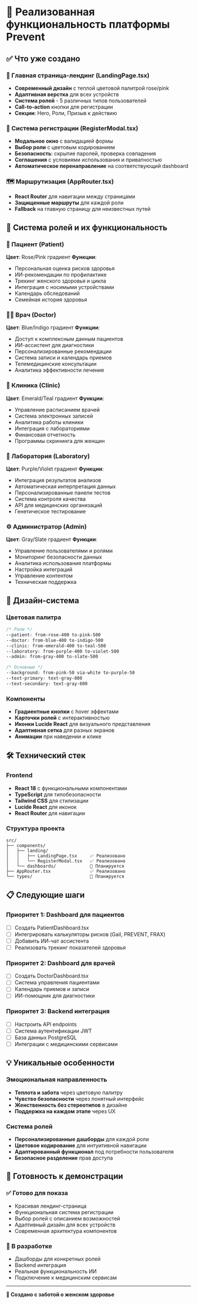 # 🎉 Реализованная функциональность платформы Prevent

## ✅ Что уже создано

### 🌟 Главная страница-лендинг (LandingPage.tsx)
- **Современный дизайн** с теплой цветовой палитрой rose/pink
- **Адаптивная верстка** для всех устройств
- **Система ролей** - 5 различных типов пользователей
- **Call-to-action** кнопки для регистрации
- **Секции**: Hero, Роли, Призыв к действию

### 🔐 Система регистрации (RegisterModal.tsx)
- **Модальное окно** с валидацией формы
- **Выбор роли** с цветовым кодированием
- **Безопасность**: скрытие паролей, проверка совпадения
- **Соглашения** с условиями использования и приватностью
- **Автоматическое перенаправление** на соответствующий dashboard

### 🗺️ Маршрутизация (AppRouter.tsx)
- **React Router** для навигации между страницами
- **Защищенные маршруты** для каждой роли
- **Fallback** на главную страницу для неизвестных путей

## 🚀 Система ролей и их функциональность

### 👩 Пациент (Patient)
**Цвет**: Rose/Pink градиент
**Функции**:
- Персональная оценка рисков здоровья
- ИИ-рекомендации по профилактике  
- Трекинг женского здоровья и цикла
- Интеграция с носимыми устройствами
- Календарь обследований
- Семейная история здоровья

### 👨‍⚕️ Врач (Doctor)
**Цвет**: Blue/Indigo градиент
**Функции**:
- Доступ к комплексным данным пациентов
- ИИ-ассистент для диагностики
- Персонализированные рекомендации
- Система записи и календарь приемов
- Телемедицинские консультации
- Аналитика эффективности лечения

### 🏥 Клиника (Clinic)
**Цвет**: Emerald/Teal градиент
**Функции**:
- Управление расписанием врачей
- Система электронных записей
- Аналитика работы клиники
- Интеграция с лабораториями
- Финансовая отчетность
- Программы скрининга для женщин

### 🧪 Лаборатория (Laboratory)
**Цвет**: Purple/Violet градиент
**Функции**:
- Интеграция результатов анализов
- Автоматическая интерпретация данных
- Персонализированные панели тестов
- Система контроля качества
- API для медицинских организаций
- Генетическое тестирование

### ⚙️ Администратор (Admin)
**Цвет**: Gray/Slate градиент
**Функции**:
- Управление пользователями и ролями
- Мониторинг безопасности данных
- Аналитика использования платформы
- Настройка интеграций
- Управление контентом
- Техническая поддержка

## 🎨 Дизайн-система

### Цветовая палитра
```css
/* Роли */
--patient: from-rose-400 to-pink-500
--doctor: from-blue-400 to-indigo-500  
--clinic: from-emerald-400 to-teal-500
--laboratory: from-purple-400 to-violet-500
--admin: from-gray-400 to-slate-500

/* Основные */
--background: from-pink-50 via-white to-purple-50
--text-primary: text-gray-800
--text-secondary: text-gray-600
```

### Компоненты
- **Градиентные кнопки** с hover эффектами
- **Карточки ролей** с интерактивностью
- **Иконки Lucide React** для визуального представления
- **Адаптивная сетка** для разных экранов
- **Анимации** при наведении и клике

## 🛠 Технический стек

### Frontend
- **React 18** с функциональными компонентами
- **TypeScript** для типобезопасности
- **Tailwind CSS** для стилизации
- **Lucide React** для иконок
- **React Router** для навигации

### Структура проекта
```
src/
├── components/
│   ├── landing/
│   │   ├── LandingPage.tsx     ✅ Реализовано
│   │   └── RegisterModal.tsx   ✅ Реализовано
│   └── dashboards/             🚧 Планируется
├── AppRouter.tsx               ✅ Реализовано
└── types/                      🚧 Планируется
```

## 📋 Следующие шаги

### Приоритет 1: Dashboard для пациентов
- [ ] Создать PatientDashboard.tsx
- [ ] Интегрировать калькуляторы рисков (Gail, PREVENT, FRAX)
- [ ] Добавить ИИ-чат ассистента
- [ ] Реализовать трекинг показателей здоровья

### Приоритет 2: Dashboard для врачей  
- [ ] Создать DoctorDashboard.tsx
- [ ] Система управления пациентами
- [ ] Календарь приемов и записи
- [ ] ИИ-помощник для диагностики

### Приоритет 3: Backend интеграция
- [ ] Настроить API endpoints
- [ ] Система аутентификации JWT
- [ ] База данных PostgreSQL
- [ ] Интеграции с медицинскими сервисами

## 💡 Уникальные особенности

### Эмоциональная направленность
- **Теплота и забота** через цветовую палитру
- **Чувство безопасности** через понятный интерфейс  
- **Женственность без стереотипов** в дизайне
- **Поддержка на каждом этапе** через UX

### Система ролей
- **Персонализированные дашборды** для каждой роли
- **Цветовое кодирование** для интуитивной навигации
- **Адаптированный функционал** под потребности пользователя
- **Безопасное разделение** прав доступа

## 🎯 Готовность к демонстрации

### ✅ Готово для показа
- Красивая лендинг-страница
- Функциональная система регистрации
- Выбор ролей с описанием возможностей
- Адаптивный дизайн для всех устройств
- Современная архитектура компонентов

### 🚧 В разработке
- Дашборды для конкретных ролей
- Backend интеграция
- Реальная функциональность ИИ
- Подключение к медицинским сервисам

---

**💜 Создано с заботой о женском здоровье**